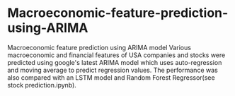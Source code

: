 # Macroeconomic-feature-prediction-using-ARIMA
Macroeconomic feature prediction using ARIMA model
Various macroeconomic and financial features of USA companies
and stocks were predicted using google's latest ARIMA model
which uses auto-regression and moving average to predict
regression values.
The performance was also compared with an LSTM model and Random Forest Regressor(see stock prediction.ipynb).

